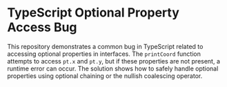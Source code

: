 # TypeScript Optional Property Access Bug

This repository demonstrates a common bug in TypeScript related to accessing optional properties in interfaces. The `printCoord` function attempts to access `pt.x` and `pt.y`, but if these properties are not present, a runtime error can occur. The solution shows how to safely handle optional properties using optional chaining or the nullish coalescing operator.